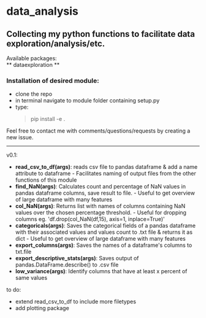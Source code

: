 # data_analysis
Collecting my python functions to facilitate data exploration/analysis/etc.
---------------

Available packages:   
** dataexploration **

### Installation of desired module:  
- clone the repo
- in terminal navigate to module folder containing setup.py
- type:  
  > pip install -e .

Feel free to contact me with comments/questions/requests by creating a new issue. 

----------------
v0.1:  
- **read_csv_to_df(args)**: reads csv file to pandas dataframe & add a name attribute to dataframe - Facilitates naming of output files from the other functions of this module
- **find_NaN(args)**: Calculates count and percentage of NaN values in pandas dataframe columns, save result to file. - Useful to get overview of large dataframe with many features
- **col_NaN(args)**: Returns list with names of columns containing NaN values over the chosen percentage threshold. - Useful for dropping columns eg. 'df.drop(col_NaN(df,15), axis=1, inplace=True)' 
- **categoricals(args)**: Saves the categorical fields of a pandas dataframe with their associated values and values count to .txt file & returns it as dict - Useful to get overview of large dataframe with many features
- **export_columns(args)**: Saves the names of a dataframe's columns to txt.file 
- **export_descriptive_stats(args)**: Saves output of pandas.DataFrame.describe() to .csv file 
- **low_variance(args)**: Identify columns that have at least x percent of same values



to do:
* extend read_csv_to_df to include more filetypes 
* add plotting package